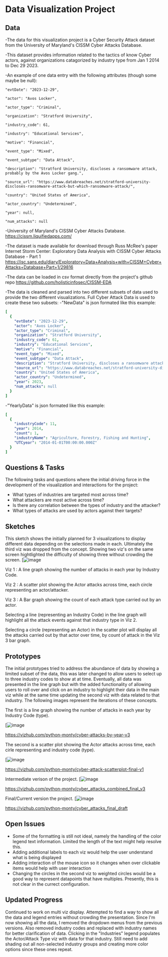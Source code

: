 # Data Visualization Project

## Data

-The data for this visualization project is a Cyber Security Attack dataset from the University of Maryland's CISSM Cyber Attacks Database.

-This dataset provides information related to the tactics of know Cyber actors, against organizations catagorized by industry type from Jan 1 2014 to Dec 29 2023. 

-An example of one data entry with the following attributes (though some maybe be null):

    "evtDate": "2023-12-29",
    
    "actor": "Avos Locker",
    
    "actor_type": "Criminal",
    
    "organization": "Stratford University",
    
    "industry_code": 61,
    
    "industry": "Educational Services",
    
    "motive": "Financial",
    
    "event_type": "Mixed",
    
    "event_subtype": "Data Attack",
    
    "description": "Stratford University, discloses a ransomware attack, probably by the Avos Locker gang.",
    
    "source_url": "https://www.databreaches.net/stratford-university-discloses-ransomware-attack-but-which-ransomware-attack/",
    
    "country": "United States of America",
    
    "actor_country": "Undetermined",
    
    "year": null,
    
    "num_attacks": null
    
    
-University of Maryland's CISSM Cyber Attacks Database.
  https://cissm.liquifiedapps.com/
  
-The dataset is made available for download through Russ McRee's paper Internet Storm Center: Exploratory Data Analysis with CISSM Cyber Attacks Database - Part 1
  https://isc.sans.edu/diary/Exploratory+Data+Analysis+with+CISSM+Cyber+Attacks+Database+Part+1/29816
  
-The data can be loaded in csv format directly from the project's github repo
  https://github.com/holisticinfosec/CISSM-EDA

-The data is cleaned and parsed into two different subsets of data used to provide the two different visualizations.
 Full Cyber Attack Data is used to create these two subsets: 
 -"NewData" is json formated like this example:
```yaml
[
  {
    "evtDate": "2023-12-29",
    "actor": "Avos Locker",
    "actor_type": "Criminal",
    "organization": "Stratford University",
    "industry_code": 61,
    "industry": "Educational Services",
    "motive": "Financial",
    "event_type": "Mixed",
    "event_subtype": "Data Attack",
    "description": "Stratford University, discloses a ransomware attack, probably by the Avos Locker gang.",
    "source_url": "https://www.databreaches.net/stratford-university-discloses-ransomware-attack-but-which-ransomware-attack/",
    "country": "United States of America",
    "actor_country": "Undetermined",
    "year": 2023,
    "num_attacks": null
  }
]
```
 -"YearlyData" is json formated like this example:
```yaml
[
  {
    "industryCode": 11,
    "year": 2014,
    "count": 1,
    "industryName": "Agriculture, Forestry, Fishing and Hunting",
    "UTCyear": "2014-01-01T00:00:00.000Z"
  }
]
```

## Questions & Tasks

The following tasks and questions where the initial driving force in the development of the visualization and interactions for the project:

 * What types of industries are targeted most across time?
 * What attackers are most active across time?
 * Is there any correlation between the types of industry and the attacker?
 * What types of attacks are used by actors against their targets?


## Sketches
This sketch shows the initially planned for 3 visualizations to display different data depending on the selections made in each. Ultimately the third viz was dropped from the concept. Showing two viz's on the same screen hightlighted the difficulty of showing three without crowding the screen. 
[![image](VizFinalProjectConceptv2.png)

Viz 1 : A line graph showing the number of attacks in each year by Industry Code.

Viz 2 : A scatter plot showing the Actor attacks across time, each circle representing an actor/attacker.

Viz 3 : A Bar graph showing the count of each attack type carried out by an actor.

Selecting a line (representing an Industry Code) in the line graph will highlight all the attack events against that industry type in Viz 2.

Selecting a circle (representing an Actor) in the scatter plot will display all the attacks carried out by that actor over time, by count of attack in the Viz 3 bar graph. 


## Prototypes

The initial prototypes tried to address the abundance of data by showing a limited subset of the data, this was later changed to allow users to select up to three industry codes to show at at time. Eventually, all data was presented in the line graph but with the added functionality of allowing users to roll over and click on an industry to highlight their data in the main viz while at the same time updating the second viz with data related to that industry. The following images represent the iterations of these concepts.  

The first is a line graph showing the number of attacks in each year by Industry Code (type).

[![image](image.png)

https://vizhub.com/python-monty/cyber-attacks-by-year-v3

The second is a scatter plot showing the Actor attacks across time, each cirle representing and industry code (type).

[![image](ScatterPlot.png)

https://vizhub.com/python-monty/cyber-attack-scatterplot-final-v1

Intermediate verison of the project.
[![image](Intermediate.png)

https://vizhub.com/python-monty/cyber_attacks_combined_final_v3

Final/Current version the project. 
[![image](DoubleViz.png)

https://vizhub.com/python-monty/cyber_attacks_final_draft


## Open Issues
* Some of the formatting is still not ideal, namely the handling of the color legend text information.  Limited the length of the text might help resolve this.
* Adding additional labels to each viz would help the user understand what is being displayed
* Adding interaction of the mouse icon so it changes when over clickable items would help with user interaction
* Changing the circles in the second viz to weighted circles would be a good way to represent datapoints that have multiples.  Presently, this is not clear in the currect configuration. 

## Updated Progress
Continued to work on multi viz display.  Attempted to find a way to show all the data and legend entries without crowding the presentation.  Since I'm now showing all the data, I removed the dropdown menus from the previous versions. Also removed industry codes and replaced with industry names for better clarification of data. Clicking in the "Industries" legend populates the Actor/Attack Type viz with data for that industry. Still need to add shading out all non-selected industry groups and creating more color options since these ones repeat. 




